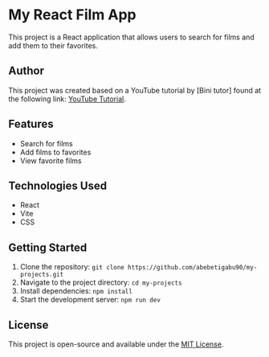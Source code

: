 # My React Film App

This project is a React application that allows users to search for films and add them to their favorites.

## Author
This project was created based on a YouTube tutorial by [Bini tutor] found at the following link: [YouTube Tutorial](https://youtube.com/playlist?list=PLww08x_ZEPtiU-iuE-Q1XBfHSSvd2Yf7K&si=hdvIugKpnqi3kZWP).

## Features
- Search for films
- Add films to favorites
- View favorite films

## Technologies Used
- React
- Vite
- CSS

## Getting Started
1. Clone the repository: `git clone https://github.com/abebetigabu90/my-projects.git`
2. Navigate to the project directory: `cd my-projects`
3. Install dependencies: `npm install`
4. Start the development server: `npm run dev`

## License
This project is open-source and available under the [MIT License](LICENSE).
